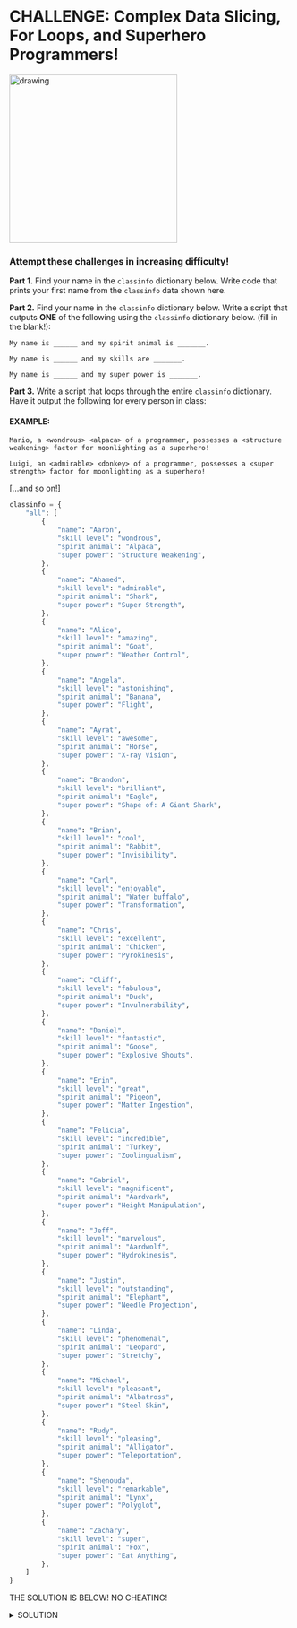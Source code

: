 # CHALLENGE: Complex Data Slicing, For Loops, and Superhero Programmers!

<img src="https://simpleprogrammer.com/wp-content/uploads/2019/04/programmer-hero.png" alt="drawing" width="300"/>

### Attempt these challenges in increasing difficulty!

**Part 1.** Find your name in the `classinfo` dictionary below. Write code that prints your first name from the `classinfo` data shown here.

**Part 2.** Find your name in the `classinfo` dictionary below.  Write a script that outputs **ONE** of the following using the `classinfo` dictionary below. (fill in the blank!):

	My name is ______ and my spirit animal is _______.

	My name is ______ and my skills are _______.

	My name is ______ and my super power is _______.


**Part 3.** Write a script that loops through the entire `classinfo` dictionary. Have it output the following for every person in class:

#### EXAMPLE:
	

    Mario, a <wondrous> <alpaca> of a programmer, possesses a <structure weakening> factor for moonlighting as a superhero!
    
    Luigi, an <admirable> <donkey> of a programmer, possesses a <super strength> factor for moonlighting as a superhero!

[...and so on!]


```python
classinfo = {
    "all": [
        {
            "name": "Aaron",
            "skill level": "wondrous",
            "spirit animal": "Alpaca",
            "super power": "Structure Weakening",
        },
        {
            "name": "Ahamed",
            "skill level": "admirable",
            "spirit animal": "Shark",
            "super power": "Super Strength",
        },
        {
            "name": "Alice",
            "skill level": "amazing",
            "spirit animal": "Goat",
            "super power": "Weather Control",
        },
        {
            "name": "Angela",
            "skill level": "astonishing",
            "spirit animal": "Banana",
            "super power": "Flight",
        },
        {
            "name": "Ayrat",
            "skill level": "awesome",
            "spirit animal": "Horse",
            "super power": "X-ray Vision",
        },
        {
            "name": "Brandon",
            "skill level": "brilliant",
            "spirit animal": "Eagle",
            "super power": "Shape of: A Giant Shark",
        },
        {
            "name": "Brian",
            "skill level": "cool",
            "spirit animal": "Rabbit",
            "super power": "Invisibility",
        },
        {
            "name": "Carl",
            "skill level": "enjoyable",
            "spirit animal": "Water buffalo",
            "super power": "Transformation",
        },
        {
            "name": "Chris",
            "skill level": "excellent",
            "spirit animal": "Chicken",
            "super power": "Pyrokinesis",
        },
        {
            "name": "Cliff",
            "skill level": "fabulous",
            "spirit animal": "Duck",
            "super power": "Invulnerability",
        },
        {
            "name": "Daniel",
            "skill level": "fantastic",
            "spirit animal": "Goose",
            "super power": "Explosive Shouts",
        },
        {
            "name": "Erin",
            "skill level": "great",
            "spirit animal": "Pigeon",
            "super power": "Matter Ingestion",
        },
        {
            "name": "Felicia",
            "skill level": "incredible",
            "spirit animal": "Turkey",
            "super power": "Zoolingualism",
        },
        {
            "name": "Gabriel",
            "skill level": "magnificent",
            "spirit animal": "Aardvark",
            "super power": "Height Manipulation",
        },
        {
            "name": "Jeff",
            "skill level": "marvelous",
            "spirit animal": "Aardwolf",
            "super power": "Hydrokinesis",
        },
        {
            "name": "Justin",
            "skill level": "outstanding",
            "spirit animal": "Elephant",
            "super power": "Needle Projection",
        },
        {
            "name": "Linda",
            "skill level": "phenomenal",
            "spirit animal": "Leopard",
            "super power": "Stretchy",
        },
        {
            "name": "Michael",
            "skill level": "pleasant",
            "spirit animal": "Albatross",
            "super power": "Steel Skin",
        },
        {
            "name": "Rudy",
            "skill level": "pleasing",
            "spirit animal": "Alligator",
            "super power": "Teleportation",
        },
        {
            "name": "Shenouda",
            "skill level": "remarkable",
            "spirit animal": "Lynx",
            "super power": "Polyglot",
        },
        {
            "name": "Zachary",
            "skill level": "super",
            "spirit animal": "Fox",
            "super power": "Eat Anything",
        },
    ]
}
```


THE SOLUTION IS BELOW! NO CHEATING! 




<details>
<summary>SOLUTION</summary>
<br>

```python
# parts 1 and 2
name= classinfo["all"][2]["name"]
power= classinfo["all"][2]["super power"]

print(name, "has the power of", power)

# part 3
for x in classinfo["all"]:
    name= x["name"]
    skill= x["skill level"]
    power= x["super power"]
    animal= x["spirit animal"]

    # Mario, a <wondrous> <alpaca> of a programmer, possesses a <structure weakening> factor for moonlighting as a superhero!
    print(f"{name}, a {skill} {animal} of a programmer, possesses a {power} factor for moonlighting as a superhero!")
```
</details>
